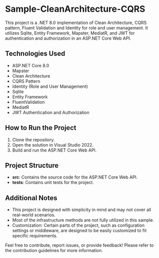 # Sample-CleanArchitecture-CQRS
This project is a .NET 8.0 implementation of Clean Architecture, CQRS pattern, Fluent Validation and Identity for role and user management. It utilizes Sqlite, Entity Framework, Mapster, MediatR, and JWT for authentication and authorization in an ASP.NET Core Web API.

## Technologies Used
- ASP.NET Core 8.0
- Mapster
- Clean Architecture
- CQRS Pattern
- Identity (Role and User Management)
- Sqlite
- Entity Framework
- FluentValidation
- MediatR
- JWT Authentication and Authorization

## How to Run the Project
1. Clone the repository.
2. Open the solution in Visual Studio 2022.
3. Build and run the ASP.NET Core Web API.

## Project Structure
- **src**: Contains the source code for the ASP.NET Core Web API.
- **tests**: Contains unit tests for the project.

## Additional Notes

- This project is designed with simplicity in mind and may not cover all real-world scenarios.
- Most of the infrastructure methods are not fully utilized in this sample.
- Customization: Certain parts of the project, such as configuration settings or middleware, are designed to be easily customized to fit specific requirements.

Feel free to contribute, report issues, or provide feedback! Please refer to the contribution guidelines for more information.
